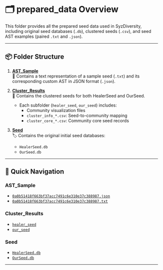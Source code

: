 # 🗂️ prepared_data Overview

This folder provides all the prepared seed data used in SyzDiversity, including original seed databases (`.db`), clustered seeds (`.csv`), and seed AST examples (paired `.txt` and `.json`).

---

## 📦 Folder Structure

1. **[AST_Sample](./AST_Sample/)**  
   📄 Contains a text representation of a sample seed (`.txt`) and its corresponding custom AST in JSON format (`.json`).

2. **[Cluster_Results](./Cluster_Results/)**  
   🧩 Contains the clustered seeds for both HealerSeed and OurSeed.  
   - Each subfolder (`healer_seed`, `our_seed`) includes:
     - Community visualization files
     - `cluster_info_*.csv`: Seed-to-community mapping
     - `cluster_core_*.csv`: Community core seed records

3. **[Seed](./Seed/)**  
   🏷️ Contains the original initial seed databases:  
   - `HealerSeed.db`
   - `OurSeed.db`

---

## 🚦 Quick Navigation

### AST_Sample
- [`0a0b51418f663bf37acc7491c6e310e37c388987.json`](./AST_Sample/0a0b51418f663bf37acc7491c6e310e37c388987.json)
- [`0a0b51418f663bf37acc7491c6e310e37c388987.txt`](./AST_Sample/0a0b51418f663bf37acc7491c6e310e37c388987.txt)

### Cluster_Results
- [`healer_seed`](./Cluster_Results/healer%20seed/)
- [`our_seed`](./Cluster_Results/our_seed/)

### Seed
- [`HealerSeed.db`](./Seed/HealerSeed.db)
- [`OurSeed.db`](./Seed/OurSeed.db)

---
